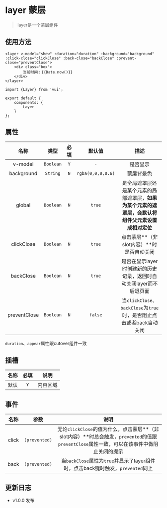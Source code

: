 # layer 蒙层

> layer是一个蒙层组件

## 使用方法

```
<layer v-model="show" :duration="duration" :background="background" :click-close="clickClose" :back-close="backClose" :prevent-close="preventClose">
    <div class="box">
        当前时间：{{Date.now()}}
    </div>
</layer>
```

```
import {Layer} from 'vui';

export default {
    components: {
        Layer
    }
};
```

## 属性

名称|类型|必填|默认值|描述
:-:|:-:|:-:|:-:|:-:
v-model|`Boolean`|`Y`|`-`|是否显示
background|`String`|`N`|`rgba(0,0,0,0.6)`|蒙层背景色
global|`Boolean`|`N`|`true`|是全局遮罩层还是某个元素的局部遮罩层，**如果为某个元素的遮罩层，会默认将组件父元素设置成相对定位**
clickClose|`Boolean`|`N`|`true`|点击蒙层**（非slot内容）**时是否自动关闭
backClose|`Boolean`|`N`|`true`|是否在显示layer时创建新的历史记录，返回时自动关闭layer而不后退页面
preventClose|`Boolean`|`N`|`false`|当`clickClose`、`backClose`为`true`时，是否阻止点击或者back自动关闭

`duration`、`appear`属性跟cutover组件一致

## 插槽

名称|必填|说明
:-:|:-:|:-:
默认|`Y`|内容区域

## 事件

名称|参数|说明
:-:|:-:|:-:
click|`(prevented)`|无论`clickClose`的值为什么，点击蒙层**（非slot内容）**时总会触发，`prevented`的值跟`preventClose`属性一致，可以在该事件中做阻止关闭的提示
back|`(prevented)`|当`backClose`属性为`true`并显示了layer组件时，点击back键时触发，`prevented`同上

## 更新日志

* v1.0.0 发布